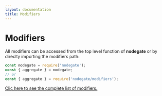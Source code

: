 ```yaml
---
layout: documentation
title: Modifiers
---
```


# Modifiers

All modifiers can be accessed from the top level function of **nodegate** or by direclty importing
the modifiers path:

```js
const nodegate = require('nodegate');
const { aggregate } = nodegate;
// or
const { aggregate } = require('nodegate/modifiers');
```

<a href="/modifiers">
  Clic here to see the complete list of modifiers.
</a>
